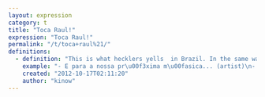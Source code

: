 ```yaml
---
layout: expression
category: t
title: "Toca Raul!"
expression: "Toca Raul!"
permalink: "/t/toca+raul%21/"
definitions:
  - definition: "This is what hecklers yells  in Brazil. In the same way that some hecklers ask for \"Free bird\", by Lynyrd Skynyrd. \n\nRaul Seixas is a famous rock star, from the 70's and 80's, and mixed several Brazilian rhythms and rock and roll, with intelligent lyrics."
    example: "- E para a nossa pr\u00f3xima m\u00fasica... (artist)\n- Toca Raul!!! (heckler)"
    created: "2012-10-17T02:11:20"
    author: "kinow"
---
```

